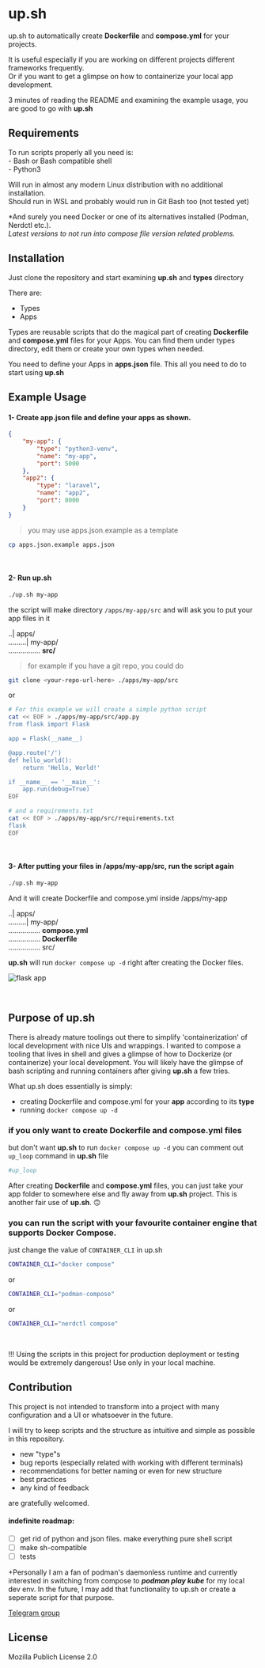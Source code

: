# up.sh
up.sh to automatically create __Dockerfile__ and __compose.yml__ 
for your projects.

It is useful especially if you are working on different projects different frameworks frequently.  
Or if you want to get a glimpse on how to containerize your local app development.

3 minutes of reading the README and examining the example usage, you are good to go with __up.sh__

## Requirements
To run scripts properly all you need is:  
\- Bash or Bash compatible shell  
\- Python3  

Will run in almost any modern Linux distribution with no additional installation.  
Should run in WSL and probably would run in Git Bash too (not tested yet)

*And surely you need Docker or one of its alternatives installed (Podman, Nerdctl etc.).  
_Latest versions to not run into compose file version related problems._

## Installation
Just clone the repository and start examining __up.sh__ and __types__ directory  

There are:  
- Types  
- Apps  

Types are reusable scripts that do the magical part of creating __Dockerfile__ and __compose.yml__ files for your Apps.
You can find them under types directory, edit them or create your own types when needed.

You need to define your Apps in __apps.json__ file. This all you need to do to start using __up.sh__

## Example Usage
#### 1- Create app.json file and define your apps as shown.
```js:apps.json
{
    "my-app": {
        "type": "python3-venv",
        "name": "my-app", 
        "port": 5000    
    },
    "app2": {
        "type": "laravel",
        "name": "app2",
        "port": 8000
    }
}
```
> you may use apps.json.example as a template
```bash
cp apps.json.example apps.json
```

<br />

#### 2- Run up.sh
```bash
./up.sh my-app
```
the script will make directory `/apps/my-app/src`  and will ask you to put your app files in it  

..| apps/  
.........| my-app/  
................ __src/__  

> for example if you have a git repo, you could do
```bash
git clone <your-repo-url-here> ./apps/my-app/src
``` 

or  

```bash
# For this example we will create a simple python script
cat << EOF > ./apps/my-app/src/app.py
from flask import Flask

app = Flask(__name__)

@app.route('/')
def hello_world():
    return 'Hello, World!'

if __name__ == '__main__':
    app.run(debug=True) 
EOF
```

```bash
# and a requirements.txt 
cat << EOF > ./apps/my-app/src/requirements.txt
flask
EOF
```

<br />

#### 3- After putting your files in /apps/my-app/src, run the script again
```bash
./up.sh my-app
```
And it will create Dockerfile and compose.yml inside /apps/my-app  

..| apps/  
.........| my-app/  
................ __compose.yml__  
................ __Dockerfile__  
................ src/  

__up.sh__ will run `docker compose up -d` right after creating the Docker files.  


![flask app](https://aliefee.page/assets/upshhello.jpg)  

<br />

## Purpose of up.sh
There is already mature toolings out there to simplify 'containerization' of local development with nice UIs and wrappings. I wanted to compose a tooling that lives in shell and gives a glimpse of how 
to Dockerize (or containerize) your local development. You will likely have the glimpse of bash 
scripting and running containers after giving __up.sh__ a few tries.  

What up.sh does essentially is simply:  
- creating Dockerfile and compose.yml for your __app__ according to its __type__
- running `docker compose up -d`

### if you only want to create __Dockerfile__ and __compose.yml__ files 
but don't want __up.sh__ to run `docker compose up -d` you can comment out 
`up_loop` command in __up.sh__ file
```bash:up.sh
#up_loop
```
After creating __Dockerfile__ and __compose.yml__ files, you can just take your app 
folder to somewhere else and fly away from __up.sh__ project. This is another fair use of __up.sh__. 🙃  

### you can run the script with your favourite container engine that supports Docker Compose.  
just change the value of `CONTAINER_CLI` in up.sh
```bash:up.sh
CONTAINER_CLI="docker compose"
```
or
```bash:up.sh
CONTAINER_CLI="podman-compose"
```
or
```bash:up.sh
CONTAINER_CLI="nerdctl compose"
```

<br />

!!! Using the scripts in this project for production deployment or testing would be extremely dangerous! Use only in your local machine.

## Contribution
This project is not intended to transform into a project with many configuration and a UI
or whatsoever in the future.  

I will try to keep scripts and the structure as intuitive and simple as possible
in this repository.

- new "type"s
- bug reports (especially related with working with different terminals)
- recommendations for better naming or even for new structure
- best practices
- any kind of feedback

are gratefully welcomed.

#### indefinite roadmap:
- [ ] get rid of python and json files. make everything pure shell script
- [ ] make sh-compatible
- [ ] tests

 +Personally I am a fan of podman's daemonless runtime and currently interested in 
 switching from compose to **_podman play kube_** for my local dev env. In the future, I may add that 
 functionality to up.sh or create a seperate script for that purpose.

[Telegram group](https://t.me/updotsh)

## License
Mozilla Publich License 2.0
